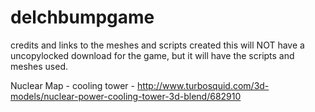 # delchbumpgame
credits and links to the meshes and scripts created
this will NOT have a uncopylocked download for the game, but it will have the scripts and meshes used.


Nuclear Map -
cooling tower - http://www.turbosquid.com/3d-models/nuclear-power-cooling-tower-3d-blend/682910
